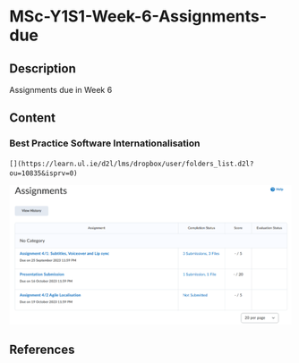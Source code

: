 # MSc-Y1S1-Week-6-Assignments-due

## Description
Assignments due in Week 6

## Content

### Best Practice Software Internationalisation

`[](https://learn.ul.ie/d2l/lms/dropbox/user/folders_list.d2l?ou=10835&isprv=0)`

[![Screenshot-2023-10-16-122607-Assignment-Internationalisation.png](https://github.com/CoderSales/MSc-Y1S1-Week-6-Assignments-due/blob/main/Screenshot-2023-10-16-122607-Assignment-Internationalisation.png)](https://learn.ul.ie/d2l/lms/dropbox/user/folders_list.d2l?ou=10835&isprv=0)



## References
